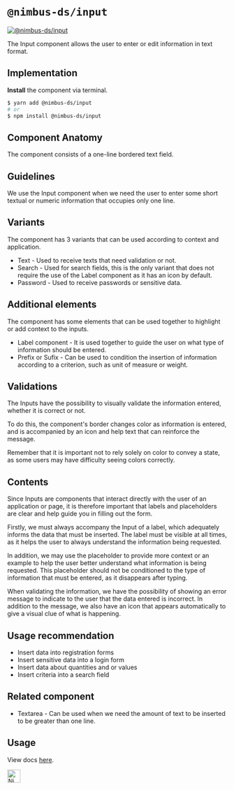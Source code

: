 # `@nimbus-ds/input`

[![@nimbus-ds/input](https://img.shields.io/npm/v/@nimbus-ds/input?label=%40nimbus-ds%2Finput)](https://www.npmjs.com/package/@nimbus-ds/input)

The Input component allows the user to enter or edit information in text format.

## Implementation

**Install** the component via terminal.

```bash
$ yarn add @nimbus-ds/input
# or
$ npm install @nimbus-ds/input
```

## Component Anatomy

The component consists of a one-line bordered text field.

## Guidelines

We use the Input component when we need the user to enter some short textual or numeric information that occupies only one line.

## Variants

The component has 3 variants that can be used according to context and application.

- Text - Used to receive texts that need validation or not.
- Search - Used for search fields, this is the only variant that does not require the use of the Label component as it has an icon by default.
- Password - Used to receive passwords or sensitive data.

## Additional elements

The component has some elements that can be used together to highlight or add context to the inputs.

- Label component - It is used together to guide the user on what type of information should be entered.
- Prefix or Sufix - Can be used to condition the insertion of information according to a criterion, such as unit of measure or weight.

## Validations

The Inputs have the possibility to visually validate the information entered, whether it is correct or not.

To do this, the component's border changes color as information is entered, and is accompanied by an icon and help text that can reinforce the message.

Remember that it is important not to rely solely on color to convey a state, as some users may have difficulty seeing colors correctly.

## Contents

Since Inputs are components that interact directly with the user of an application or page, it is therefore important that labels and placeholders are clear and help guide you in filling out the form.

Firstly, we must always accompany the Input of a label, which adequately informs the data that must be inserted. The label must be visible at all times, as it helps the user to always understand the information being requested.

In addition, we may use the placeholder to provide more context or an example to help the user better understand what information is being requested. This placeholder should not be conditioned to the type of information that must be entered, as it disappears after typing.

When validating the information, we have the possibility of showing an error message to indicate to the user that the data entered is incorrect. In addition to the message, we also have an icon that appears automatically to give a visual clue of what is happening.

## Usage recommendation

- Insert data into registration forms
- Insert sensitive data into a login form
- Insert data about quantities and or values
- Insert criteria into a search field

## Related component

- Textarea - Can be used when we need the amount of text to be inserted to be greater than one line.

## Usage

View docs [here](https://nimbus.nuvemshop.com.br/documentation/atomic-components/input).

<img alt="Nimbus" style="margin-bottom: 30px;" src="https://tiendanube.github.io/design-system-nimbus/static/media/nimbus-logo.ab60bd79.png" height="30" />
